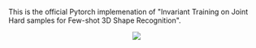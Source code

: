 
This is the official Pytorch implemenation of "Invariant Training on Joint Hard samples for Few-shot 3D Shape Recognition".

<div align="center">
  <img src="./figure1.png/>
</div>


I've recently been busy preparing my submission for ICLR as well as expanding the paper's content for journal publication. 

The arxiv version of "Invariant Training on Joint Hard samples for Few-shot 3D Shape Recognition" will be available in August. The code will be open-sourced later this year.
